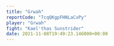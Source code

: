 ```yaml
---
title: "Grwah"
reportCode: "7cqQKgpFHNLaCxPy"
player: "Grwah"
fight: "Kael'thas Sunstrider"
date: 2021-11-08T19:49:23.146000+00:00
---
```

